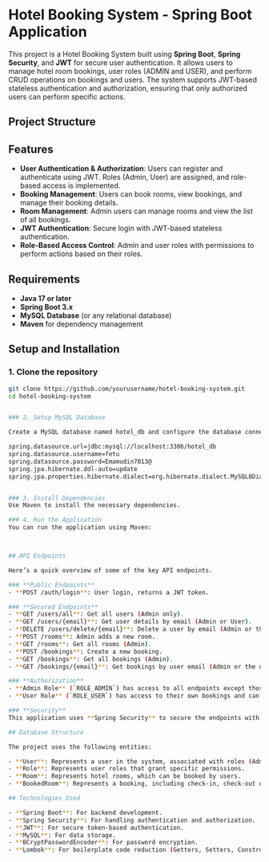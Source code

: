 # Hotel Booking System - Spring Boot Application

This project is a Hotel Booking System built using **Spring Boot**, **Spring Security**, and **JWT** for secure user authentication. It allows users to manage hotel room bookings, user roles (ADMIN and USER), and perform CRUD operations on bookings and users. The system supports JWT-based stateless authentication and authorization, ensuring that only authorized users can perform specific actions.

## Project Structure


## Features

- **User Authentication & Authorization**: Users can register and authenticate using JWT. Roles (Admin, User) are assigned, and role-based access is implemented.
- **Booking Management**: Users can book rooms, view bookings, and manage their booking details.
- **Room Management**: Admin users can manage rooms and view the list of all bookings.
- **JWT Authentication**: Secure login with JWT-based stateless authentication.
- **Role-Based Access Control**: Admin and user roles with permissions to perform actions based on their roles.

## Requirements

- **Java 17 or later**
- **Spring Boot 3.x**
- **MySQL Database** (or any relational database)
- **Maven** for dependency management

## Setup and Installation

### 1. Clone the repository

```bash
git clone https://github.com/yourusername/hotel-booking-system.git
cd hotel-booking-system


### 2. Setup MySQL Database

Create a MySQL database named hotel_db and configure the database connection in src/main/resources/application.properties

spring.datasource.url=jdbc:mysql://localhost:3306/hotel_db
spring.datasource.username=fetu
spring.datasource.password=Emamudin7013@
spring.jpa.hibernate.ddl-auto=update
spring.jpa.properties.hibernate.dialect=org.hibernate.dialect.MySQL8Dialect


### 3. Install Dependencies
Use Maven to install the necessary dependencies.

### 4. Run the Application
You can run the application using Maven:



## API Endpoints

Here’s a quick overview of some of the key API endpoints.

### **Public Endpoints**
- **POST /auth/login**: User login, returns a JWT token.

### **Secured Endpoints**
- **GET /users/all**: Get all users (Admin only).
- **GET /users/{email}**: Get user details by email (Admin or User).
- **DELETE /users/delete/{email}**: Delete a user by email (Admin or the user themselves).
- **POST /rooms**: Admin adds a new room.
- **GET /rooms**: Get all rooms (Admin).
- **POST /bookings**: Create a new booking.
- **GET /bookings**: Get all bookings (Admin).
- **GET /bookings/{email}**: Get bookings by user email (Admin or the user themselves).

### **Authorization**
- **Admin Role** (`ROLE_ADMIN`) has access to all endpoints except those related to user login.
- **User Role** (`ROLE_USER`) has access to their own bookings and can delete their own account.

### **Security**
This application uses **Spring Security** to secure the endpoints with JWT authentication. The JWT token is passed in the `Authorization` header as `Bearer <token>`. The token is valid for 15 minutes and should be refreshed for continued access.

## Database Structure

The project uses the following entities:

- **User**: Represents a user in the system, associated with roles (Admin, User).
- **Role**: Represents user roles that grant specific permissions.
- **Room**: Represents hotel rooms, which can be booked by users.
- **BookedRoom**: Represents a booking, including check-in, check-out dates, and guest details.

## Technologies Used

- **Spring Boot**: For backend development.
- **Spring Security**: For handling authentication and authorization.
- **JWT**: For secure token-based authentication.
- **MySQL**: For data storage.
- **BCryptPasswordEncoder**: For password encryption.
- **Lombok**: For boilerplate code reduction (Getters, Setters, Constructors).
